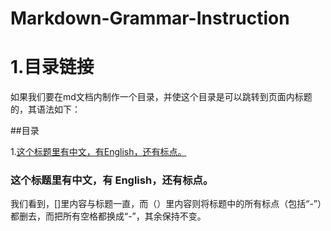 # Markdown-Grammar-Instruction

# 1.目录链接

如果我们要在md文档内制作一个目录，并使这个目录是可以跳转到页面内标题的，其语法如下：

##目录

1.[这个标题里有中文，有English，还有标点。](这个标题里有中文有-English还有标点)

### 这个标题里有中文，有 English，还有标点。

我们看到，[]里内容与标题一直，而（）里内容则将标题中的所有标点（包括“-”）都删去，而把所有空格都换成“-”，其余保持不变。
